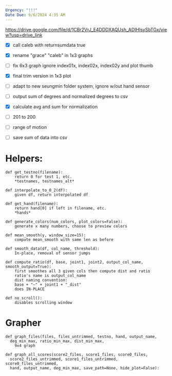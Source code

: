```yaml
---
Urgency: "!!!"
Date Due: 9/6/2024 4:35 AM
---
```

https://drive.google.com/file/d/1CBr2VrJ_E4DDDXAQUsh_ADIHlsySbTGx/view?usp=drive_link

- [x] call caleb with returnsumdata true
- [x] rename "grace" "caleb" in 1x3 graphs
- [ ] fix 6x3 graph ignore index01x, index02x, index02y and plot thumb
- [x] final trim version in 1x3 plot
- [ ] adapt to new seungmin folder system, ignore w/out hand sensor
- [ ] output sum of degrees and normalized degrees to csv
- [x] calculate avg and sum for normalization
- [ ] 201 to 200 
- [ ] range of motion
- [ ] save sum of data into csv


# Helpers:
```
def get_testno(filename):
	return 0 for test 1, etc.
	*testnames, testnames_alt*

def interpolate_to_0_2(df):
	given df, return interpolated df

def get_hand(filename):
	return hand[0] if left in filename, etc.
	*hands*

def generate_colors(num_colors, plot_colors=False):
	generate x many numbers, choose to preview colors

def mean_smooth(y, window_size=15):
	compute mean_smooth with same len as before

def smooth_data(df, col_name, threshold):
	In-place, removal of sensor jumps

def compute_ratio(df, base, joint1, joint2, output_col_name, smooth_output=True):
	first smoothes all 3 given cols then compute dist and ratio
	ratio's name is output_col_name
	dist naming convention:
	base + "—" + joint1 + "_dist"
	does IN-PLACE

def no_scroll():
	disables scrolling window	
```
# Grapher
```
def graph_files(files, files_untrimmed, testno, hand, output_name,       
  deg_min_max, ratio_min_max, dist_min_max,
	9x4 graph

def graph_all_scores(score2_files, score1_files, score0_files, 
  score2_files_untrimmed, score1_files_untrimmed, score0_files_untrimmed,
  hand, output_name, deg_min_max, save_path=None, hide_plot=False):
	
```